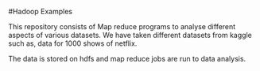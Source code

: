 #Hadoop Examples

This repository consists of Map reduce programs to analyse different aspects of various datasets. We have taken different datasets from kaggle such as, data for 1000 shows of netflix.

The data is stored on hdfs and map reduce jobs are run to data analysis.
